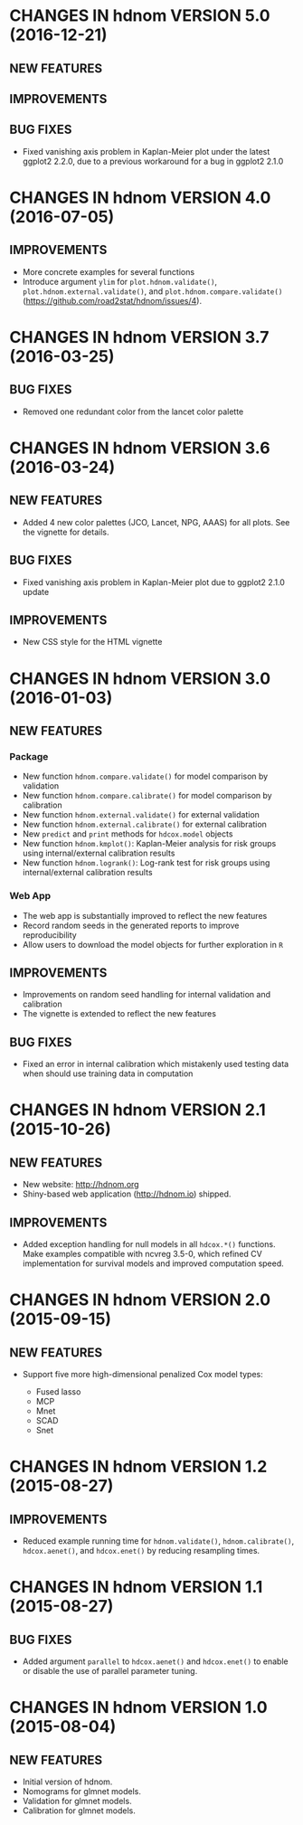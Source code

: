 # CHANGES IN hdnom VERSION 5.0 (2016-12-21)

## NEW FEATURES

## IMPROVEMENTS

## BUG FIXES

* Fixed vanishing axis problem in Kaplan-Meier plot under the latest ggplot2 2.2.0, due to a previous workaround for a bug in ggplot2 2.1.0

# CHANGES IN hdnom VERSION 4.0 (2016-07-05)

## IMPROVEMENTS

* More concrete examples for several functions
* Introduce argument `ylim` for `plot.hdnom.validate()`,
  `plot.hdnom.external.validate()`, and `plot.hdnom.compare.validate()`
  (https://github.com/road2stat/hdnom/issues/4).

# CHANGES IN hdnom VERSION 3.7 (2016-03-25)

## BUG FIXES

* Removed one redundant color from the lancet color palette

# CHANGES IN hdnom VERSION 3.6 (2016-03-24)

## NEW FEATURES

* Added 4 new color palettes (JCO, Lancet, NPG, AAAS) for all plots.
  See the vignette for details.

## BUG FIXES

* Fixed vanishing axis problem in Kaplan-Meier plot due to ggplot2 2.1.0 update

## IMPROVEMENTS

* New CSS style for the HTML vignette

# CHANGES IN hdnom VERSION 3.0 (2016-01-03)

## NEW FEATURES

### Package

* New function `hdnom.compare.validate()` for model comparison by validation
* New function `hdnom.compare.calibrate()` for model comparison by calibration
* New function `hdnom.external.validate()` for external validation
* New function `hdnom.external.calibrate()` for external calibration
* New `predict` and `print` methods for `hdcox.model` objects
* New function `hdnom.kmplot()`: Kaplan-Meier analysis for risk groups using
  internal/external calibration results
* New function `hdnom.logrank()`: Log-rank test for risk groups using
  internal/external calibration results

### Web App

* The web app is substantially improved to reflect the new features
* Record random seeds in the generated reports to improve reproducibility
* Allow users to download the model objects for further exploration in `R`

## IMPROVEMENTS

* Improvements on random seed handling for internal validation and calibration
* The vignette is extended to reflect the new features

## BUG FIXES

* Fixed an error in internal calibration which mistakenly used
  testing data when should use training data in computation

# CHANGES IN hdnom VERSION 2.1 (2015-10-26)

## NEW FEATURES

* New website: http://hdnom.org
* Shiny-based web application (http://hdnom.io) shipped.

## IMPROVEMENTS

* Added exception handling for null models in all `hdcox.*()` functions.
  Make examples compatible with ncvreg 3.5-0, which refined CV
  implementation for survival models and improved computation speed.

# CHANGES IN hdnom VERSION 2.0 (2015-09-15)

## NEW FEATURES

* Support five more high-dimensional penalized Cox model types:

  * Fused lasso
  * MCP
  * Mnet
  * SCAD
  * Snet

# CHANGES IN hdnom VERSION 1.2 (2015-08-27)

## IMPROVEMENTS

* Reduced example running time for `hdnom.validate()`, `hdnom.calibrate()`,
`hdcox.aenet()`, and `hdcox.enet()` by reducing resampling times.

# CHANGES IN hdnom VERSION 1.1 (2015-08-27)

## BUG FIXES

* Added argument `parallel` to `hdcox.aenet()` and `hdcox.enet()` to enable
or disable the use of parallel parameter tuning.

# CHANGES IN hdnom VERSION 1.0 (2015-08-04)

## NEW FEATURES

* Initial version of hdnom.
* Nomograms for glmnet models.
* Validation for glmnet models.
* Calibration for glmnet models.

